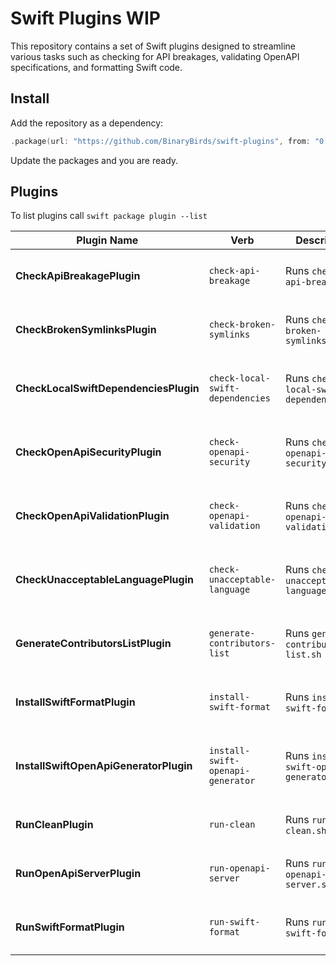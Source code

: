 # Swift Plugins WIP

This repository contains a set of Swift plugins designed to streamline various tasks such as checking for API breakages, validating OpenAPI specifications, and formatting Swift code.

## Install

Add the repository as a dependency:

```swift
.package(url: "https://github.com/BinaryBirds/swift-plugins", from: "0.0.1"),
```

Update the packages and you are ready.

## Plugins

To list plugins call `swift package plugin --list`


| Plugin Name                        | Verb                       | Description                         | Usage                                         |
|------------------------------------|----------------------------|-------------------------------------|-----------------------------------------------|
| **CheckApiBreakagePlugin**         | `check-api-breakage`       | Runs `check-api-breakage.sh`        | `swift package check-api-breakage --disable-sandbox`            |
| **CheckBrokenSymlinksPlugin**      | `check-broken-symlinks`    | Runs `check-broken-symlinks.sh`     | `swift package check-broken-symlinks --disable-sandbox`         |
| **CheckLocalSwiftDependenciesPlugin** | `check-local-swift-dependencies` | Runs `check-local-swift-dependencies.sh` | `swift package check-local-swift-dependencies --disable-sandbox` |
| **CheckOpenApiSecurityPlugin**     | `check-openapi-security`   | Runs `check-openapi-security.sh`    | `swift package check-openapi-security --disable-sandbox`        |
| **CheckOpenApiValidationPlugin**   | `check-openapi-validation` | Runs `check-openapi-validation.sh`  | `swift package check-openapi-validation --disable-sandbox`      |
| **CheckUnacceptableLanguagePlugin**| `check-unacceptable-language` | Runs `check-unacceptable-language.sh` | `swift package check-unacceptable-language --disable-sandbox`   |
| **GenerateContributorsListPlugin** | `generate-contributors-list` | Runs `generate-contributors-list.sh` | `swift package generate-contributors-list --disable-sandbox`    |
| **InstallSwiftFormatPlugin**       | `install-swift-format`     | Runs `install-swift-format.sh`      | `swift package install-swift-format --disable-sandbox`          |
| **InstallSwiftOpenApiGeneratorPlugin** | `install-swift-openapi-generator` | Runs `install-swift-openapi-generator.sh` | `swift package install-swift-openapi-generator --disable-sandbox` |
| **RunCleanPlugin**                 | `run-clean`                | Runs `run-clean.sh`                 | `swift package run-clean --disable-sandbox`                     |
| **RunOpenApiServerPlugin**         | `run-openapi-server`       | Runs `run-openapi-server.sh`        | `swift package run-openapi-server --disable-sandbox`            |
| **RunSwiftFormatPlugin**           | `run-swift-format`         | Runs `run-swift-format.sh`          | `swift package run-swift-format --disable-sandbox`              |
